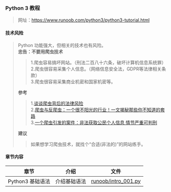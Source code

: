 ### Python 3 教程
>网址：https://www.runoob.com/python3/python3-tutorial.html

#### 技术风险
> Python 功能强大，但相关的技术也有风险。  
> **忠告：不要用爬虫技术**  
>>1.爬虫容易搞坏网站。（刑法二百八十六条，破坏计算机信息系统罪）  
>>2.爬虫很容易采集个人信息。（网络信息安全法，GDPR等法律相关条款）  
>>3.爬虫很容易采集商业机密和国家机密等。  
>
> **参考**  
>>1.[谈谈爬虫背后的法律风险](https://www.cnblogs.com/binyue/p/11719854.html)  
>>2.[爬虫与反爬虫：一个很不阳光的行业！一文揭秘那些你不知道的套路](http://www.sohu.com/a/217594662_185201)  
>>3.[一个爬虫引发的案件：非法获取公民个人信息 情节严重可判刑](http://www.mpaypass.com.cn/news/201910/17091741.html)
>
> **建议**  
>> 如果想学习爬虫技术，就找个“合适(非法的)”的网站练手。  

#### 章节内容
章节 | 介绍 | 文件
----|----|----
Python3 基础语法|介绍基础语法|[runoob/intro_001.py](/src/runoob/intro_001.py)

